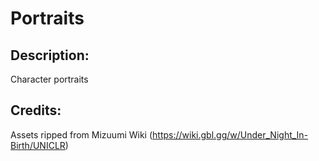 # Portraits

## Description: 

Character portraits

## Credits: 

Assets ripped from Mizuumi Wiki (https://wiki.gbl.gg/w/Under_Night_In-Birth/UNICLR)

